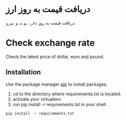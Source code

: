 # دریافت قیمت به روز ارز

دریافت قیمت به روز `دلار`، `پوند` و `یورو`

# Check exchange rate

Check the latest price of dollar, euro and pound.

## Installation

Use the package manager [pip](https://pip.pypa.io/en/stable/) to install packages.

1. cd to the directory where requirements.txt is located.
2. activate your virtualenv.
3. run pip install -r requirements.txt in your shell.

```bash
pip install -r requirements.txt
```
